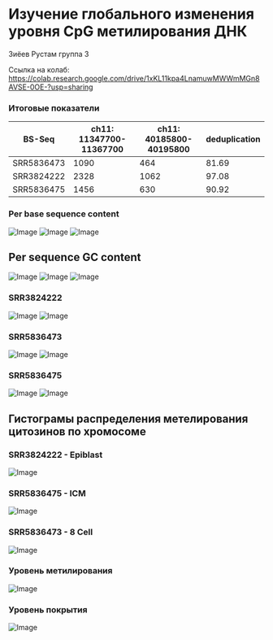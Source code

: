 # Изучение глобального изменения уровня CpG метилирования ДНК
Зиёев Рустам группа 3

Ссылка на колаб: https://colab.research.google.com/drive/1xKL11kpa4LnamuwMWWmMGn8AVSE-0OE-?usp=sharing

### Итоговые показатели

BS-Seq | ch11: 11347700-11367700 | ch11: 40185800-40195800 | deduplication 
--- | --- | --- | ---
SRR5836473 | 1090 | 464 | 81.69
SRR3824222 | 2328 | 1062 | 97.08
SRR5836475 | 1456 | 630 | 90.92

### Per base sequence content
![Image](https://vk.com/doc177952599_652505083?hash=7VQZNjDVIuC0xkS41P2jnx6RM5Si2lOMESLiUZdFn6H&dl=YKfsXpEZzIgOFR5t6rKoGCZ6CTNGJWAYBzF3EImfiJ0&wnd=1)
![Image](https://vk.com/doc177952599_652505084?hash=dJJSR6irxLziFGthfNZn147z6aQgBDhzxD1gQdvvZLD&dl=gEwIdeNhOBzSGzSnqPMeAcHaoQGKe0wQMs9VjpTdbHc&wnd=1)
![Image](https://vk.com/doc177952599_652505086?hash=MEZqZcMv0zdbYdtkrwLB5Vej5W6b2h7enUZW2MD9Az0&dl=sdewVJ6ewdBwrHGpqVyHm0zZbST477ZnRuK1Di40c2c&wnd=1)


## Per sequence GC content
![Image](https://vk.com/doc177952599_652505087?hash=GSVDiXtOqaySr7x5xO0dc3uO6L2IHlzZW715erFNcp8&dl=oJGSxdhSW6hCczsXGwswfU6yivpBmKbfgrnRjx9no3s&wnd=1)
![Image](https://vk.com/doc177952599_652505088?hash=6LuYOlR06LfLZdRezuxsJaf854ItwVngg1V6iBWUMCk&dl=JcwjX73xbe1r1AnxxzcZgJA7jSuiRFDkSYC7XgW8snw&wnd=1)
![Image](https://vk.com/doc177952599_652505090?hash=nOAgkpqTnzO1LmZG6gLDzylJpaTrAZM9mUY36ZJHFtz&dl=ZLqvz5E2lOZwg4ZCHq9ZcA9LHhJG7ZW7hZY4W5dr1kz&wnd=1)

### SRR3824222
![Image](https://vk.com/doc177952599_652505049?hash=AM4ZdlKr7EB8oWP8Q2rwuzxx80xJZnhg7Ya27D3p0rP&dl=QpKHVvIRizXoZEOwxMpJ62hFcGpzyV3r8kNN7s5x1bg&wnd=1)
![Image](https://vk.com/doc177952599_652505053?hash=VVYzcHloWGHYbUaRUzLErckQyzHFyd5snOUcBxZLAGw&dl=VetZ3w1DkUQCCreNhXON1VWbZcyX4dytvOBGYhQLktP&wnd=1) 

### SRR5836473
![Image](https://vk.com/doc177952599_652505050?hash=6HQdjMH9Be8Nr2z4enoScZrhdcP7o0nViEwvSV7UxBz&dl=Hreea3lIGP7U2bkIzb2tF6wybtCszbFK5cFz3wnVfzc&wnd=1)
![Image](https://vk.com/doc177952599_652505055?hash=KdywZq5aYs8fUg0jqfJgYX8YdUt67ztLOeZ0k6QcbmT&dl=zX4wIpNza4ZF3bWSKt0afhOJ3187p0wPzMXHBCbAjNL&wnd=1) 

### SRR5836475
![Image](https://vk.com/doc177952599_652505051?hash=mgXUqHrF9ZaIOJwjxgK0DP4IF9hzHgyJDIJYSNGMpyD&dl=jZd1x2TrbQLCio2LqLocPAgBGsbmewoq3sIvtWrSJFo&wnd=1)
![Image](https://vk.com/doc177952599_652505060?hash=ozRtTz9vDBrVhrUmk3l8zHS0zPTpwfJanTPfYWmKZuw&dl=XoXXuiabzNxRdtTEKZnNi5M2gOFgEp7aLiN0YTZv1fP&wnd=1) 

## Гистограмы распределения метелирования цитозинов по хромосоме
### SRR3824222 - Epiblast
![Image](https://vk.com/doc177952599_652505081?hash=rNGe1anlOz3VWzB8dyMrghZ2ZyaTpqRUeDjAS2zCwKg&dl=iN0zVmTVB9ASNcojNmgT6zGc7pMqiFtqaA7zvdmQezz&wnd=1)
### SRR5836475 - ICM
![Image](https://vk.com/doc177952599_652505082?hash=FTEjvr1zfmH1ZeUn0k99nzAv05ugGdydVzzkMsB7a0L&dl=AYuzhV0KUEQ5aWzpWZZpf383CtqDhsRi7DgAxoF8ps4&wnd=1)
### SRR5836473 - 8 Cell
![Image](https://vk.com/doc177952599_652505062?hash=klXVZZBzOEZmc0QPF8QdKXZCgzmX8Z2hWVUX55TzkgX&dl=qQu37xi6Il75hUoVLBjQbHQv1ZFvtCIc8ZZc4qrd4lw&wnd=1)

### Уровень метилирования
![Image](https://vk.com/doc177952599_652505092?hash=vFaZFLYzGDxazrB5uxKitdSnB28AytCVArT4pZwCUC0&dl=b3zFPaHG5CTyCYFZ2LdzU6c9MTMkZSqG2gA8Ljevijw&wnd=1)
### Уровень покрытия
![Image](https://vk.com/doc177952599_652505079?hash=R2hZmZcfZTcJxM4fCffqAcyOh9EJn4QRW6aBHFXfnKT&dl=R2RX8X4fAzVU4d4LZ0DwDDArgzGwnlnpwwVoI6WDO7c&wnd=1)

